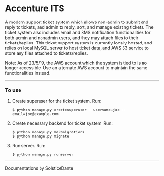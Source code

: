 # Accenture ITS
A modern support ticket system which allows non-admin to submit and reply to tickets, and admin to reply, sort, and manage existing tickets. The ticket system also includes email and SMS notification functionalities for both admin and nonadmin users, and they may attach files to their tickets/replies. This ticket support system is currently locally hosted, and relies on local MySQL server to host ticket data, and AWS S3 service to store any files attached to tickets/replies.

Note: As of 23/5/19, the AWS account which the system is tied to is no longer accessible. Use an alternate AWS account to maintain the same functionalities instead.

---

### To use
1. Create superuser for the ticket system. Run:
   ```
   $ python manage.py createsuperuser --username=joe --email=joe@example.com
   ```
2. Create necessary backend for ticket system. Run:
   ```
   $ python manage.py makemigrations
   $ python manage.py migrate
   ```
3. Run server. Run:
   ```
   $ python manage.py runserver
   ```

---

Documentations by SolsticeDante
